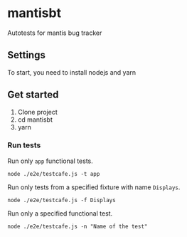 # mantisbt
Autotests for mantis bug tracker

## Settings

To start, you need to install nodejs and yarn

## Get started

1. Clone project
2. cd mantisbt
3. yarn

### Run tests

Run only `app` functional tests.
```shell script
node ./e2e/testcafe.js -t app
```

Run only tests from a specified fixture with name `Displays`.
```shell script
node ./e2e/testcafe.js -f Displays
```

Run only a specified functional test.
```shell script
node ./e2e/testcafe.js -n "Name of the test"
```
